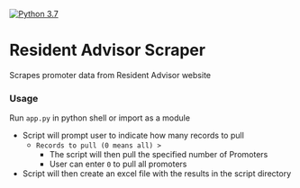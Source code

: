 [![Python 3.7](https://img.shields.io/badge/Python-3.7-blue.svg)](https://www.python.org/downloads/release/python-374/)

# Resident Advisor Scraper
Scrapes promoter data from Resident Advisor website

### Usage

Run `app.py` in python shell or import as a module 

- Script will prompt user to indicate how many records to pull
    - `Records to pull (0 means all) > ` 
        - The script will then pull the specified number of Promoters
        - User can enter `0` to pull all promoters 
- Script will then create an excel file with the results in the script directory